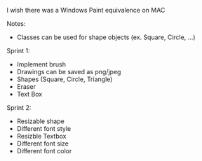 I wish there was a Windows Paint equivalence on MAC

Notes:
- Classes can be used for shape objects (ex. Square, Circle, ...)

Sprint 1:
- Implement brush
- Drawings can be saved as png/jpeg
- Shapes (Square, Circle, Triangle)
- Eraser
- Text Box

Sprint 2:
- Resizable shape
- Different font style
- Resizble Textbox
- Different font size
- Different font color
